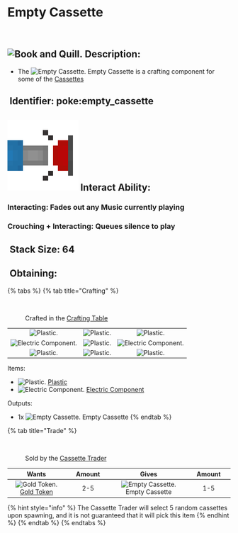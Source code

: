 # Empty Cassette

<figure><img src="https://github.com/user-attachments/assets/3cc363e8-ba59-462a-b699-4ce9c22cc80e" alt=""><figcaption></figcaption></figure>

## <img src="https://minecraft.wiki/images/Book_and_Quill_JE2_BE2.png?2128f" alt="Book and Quill." data-size="line"> Description: <a href="#description" id="description"></a>

* The <img src="https://github.com/user-attachments/assets/3cc363e8-ba59-462a-b699-4ce9c22cc80e" alt="Empty Cassette." data-size="line"> Empty Cassette is a crafting component for some of the [Cassettes](./)

## <img src="https://minecraft.wiki/images/Name_Tag_JE2_BE2.png?cbdc1" alt="" data-size="line"> Identifier: **poke:empty\_cassette** <a href="#identifier" id="identifier"></a>

## <img src="../../.gitbook/assets/InteractAbility.png" alt="Interact Ability." data-size="line"> Interact Ability: <a href="#interact-ability" id="interact-ability"></a>

### **Interacting**: Fades out any Music currently playing <a href="#interacting" id="interacting"></a>

### **Crouching + Interacting**: Queues silence to play <a href="#crouch-interacting" id="crouch-interacting"></a>

## <img src="https://minecraft.wiki/images/Light_Gray_Bundle_JE1_BE1.png?b552e" alt="" data-size="line"> Stack Size: 64 <a href="#stack-size" id="stack-size"></a>

## <img src="https://minecraft.wiki/images/thumb/Crafting_Table_JE4_BE3.png/150px-Crafting_Table_JE4_BE3.png?5767f" alt="" data-size="line"> Obtaining: <a href="#obtaining" id="obtaining"></a>

{% tabs %}
{% tab title="Crafting" %}
<figure><img src="https://minecraft.wiki/images/thumb/Crafting_Table_JE4_BE3.png/150px-Crafting_Table_JE4_BE3.png?5767f" alt=""><figcaption><p>Crafted in the <a href="https://minecraft.wiki/w/Crafting_Table">Crafting Table</a></p></figcaption></figure>

|                                                                                                         |                                                                                              |                                                                                                         |
| :-----------------------------------------------------------------------------------------------------: | :------------------------------------------------------------------------------------------: | :-----------------------------------------------------------------------------------------------------: |
|       ![Plastic.](https://github.com/user-attachments/assets/0ec51e57-edf3-4416-8745-d120b393ec51)      | ![Plastic.](https://github.com/user-attachments/assets/0ec51e57-edf3-4416-8745-d120b393ec51) |       ![Plastic.](https://github.com/user-attachments/assets/0ec51e57-edf3-4416-8745-d120b393ec51)      |
| ![Electric Component.](https://github.com/user-attachments/assets/f95abb06-0436-484f-bc44-1a34ac7134a2) | ![Plastic.](https://github.com/user-attachments/assets/0ec51e57-edf3-4416-8745-d120b393ec51) | ![Electric Component.](https://github.com/user-attachments/assets/f95abb06-0436-484f-bc44-1a34ac7134a2) |
|       ![Plastic.](https://github.com/user-attachments/assets/0ec51e57-edf3-4416-8745-d120b393ec51)      | ![Plastic.](https://github.com/user-attachments/assets/0ec51e57-edf3-4416-8745-d120b393ec51) |       ![Plastic.](https://github.com/user-attachments/assets/0ec51e57-edf3-4416-8745-d120b393ec51)      |

Items:

* <img src="https://github.com/user-attachments/assets/0ec51e57-edf3-4416-8745-d120b393ec51" alt="Plastic." data-size="line"> [Plastic](../crafting-components/plastic.md)
* <img src="https://github.com/user-attachments/assets/f95abb06-0436-484f-bc44-1a34ac7134a2" alt="Electric Component." data-size="line"> [Electric Component](../crafting-components/electric-component.md)

Outputs:

* 1x <img src="https://github.com/user-attachments/assets/3cc363e8-ba59-462a-b699-4ce9c22cc80e" alt="Empty Cassette." data-size="line"> Empty Cassette
{% endtab %}

{% tab title="Trade" %}
<figure><img src="https://github.com/user-attachments/assets/de1365f6-2eac-498b-98d7-e391fb69cc00" alt=""><figcaption><p>Sold by the <a href="../../mobs/traders/cassette-trader.md">Cassette Trader</a></p></figcaption></figure>

<table data-full-width="false"><thead><tr><th align="center">Wants</th><th width="88" align="center">Amount</th><th align="center">Gives</th><th width="85" align="center">Amount</th></tr></thead><tbody><tr><td align="center"><img src="https://github.com/user-attachments/assets/38611ec4-5bcf-4443-93cc-604b57f75a40" alt="Gold Token." data-size="line"> <a href="../currency/tokens/gold-token.md">Gold Token</a></td><td align="center">2-5</td><td align="center"><img src="https://github.com/user-attachments/assets/3cc363e8-ba59-462a-b699-4ce9c22cc80e" alt="Empty Cassette." data-size="line"> Empty Cassette</td><td align="center">1-5</td></tr></tbody></table>

{% hint style="info" %}
The Cassette Trader will select 5 random cassettes upon spawning, and it is not guaranteed that it will pick this item
{% endhint %}
{% endtab %}
{% endtabs %}

